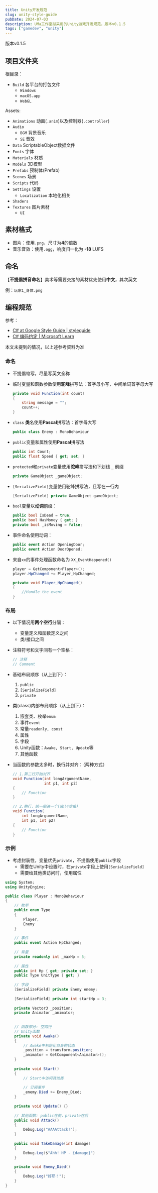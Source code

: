 ```yaml
---
title: Unity开发规范
slug: unity-style-guide
pubDate: 2024-07-03
description: UMa工作室拟采用的Unity游戏开发规范，版本v0.1.5
tags: ["gamedev", "unity"]
---
```


版本v0.1.5

## 项目文件夹

根目录：

- `Build` 各平台的打包文件
  - `Windows`
  - `macOS.app`
  - `WebGL`

Assets:

- `Animations` 动画(`.anim`)以及控制器(`.controller`)
- `Audio` 
  - `BGM` 背景音乐
  - `SE` 音效
- `Data` ScriptableObject数据文件
- `Fonts` 字体
- `Materials` 材质
- `Models` 3D模型
- `Prefabs` 预制体(Prefab)
- `Scenes` 场景
- `Scripts` 代码
- `Settings` 设置
  - `Localization` 本地化相关
- `Shaders`
- `Textures` 图片素材
  - `UI`

## 素材格式

- 图片：使用`.png`，尺寸为**4**的倍数
- 音乐音效：使用`.ogg`，响度归一化为 **-18** LUFS

## 命名

【**不提倡拼音命名**】美术等需要交接的素材优先使用**中文**，其次英文

例：`玩家1_身体.png`

## 编程规范

参考：

- [C# at Google Style Guide | styleguide](https://google.github.io/styleguide/csharp-style.html)
- [C# 编码约定 | Microsoft Learn](https://learn.microsoft.com/zh-cn/dotnet/csharp/fundamentals/coding-style/coding-conventions)

本文未提到的情况，以上述参考资料为准

### 命名

- 不提倡缩写，尽量写英文全称

- 临时变量和函数参数使用**驼峰**拼写法：首字母小写，中间单词首字母大写

  ```csharp
  private void Function(int count)
  {
      string message = "";
      count++;
  }
  ```

- `class` **类**名使用**Pascal**拼写法：首字母大写

  ```csharp
  public class Enemy : MonoBehaviour
  ```

- `public`变量和属性使用**Pascal**拼写法

  ```csharp
  public int Count;
  public float Speed { get; set; }
  ```

- `protected`和`private`变量使用**驼峰**拼写法和下划线 `_` 前缀

  ```csharp
  private GameObject _gameObject;
  ```

- `[SerializeField]`变量使用驼峰拼写法，且写在一行内

  ```csharp
  [SerializeField] private GameObject gameObject;
  ```

- `bool`变量以**动词**前缀：

  ```csharp
  public bool IsDead = true;
  public bool HasMoney { get; }
  private bool _isMoving = false;
  ```

- 事件命名使用动词：

  ```csharp
  public event Action OpeningDoor;
  public event Action DoorOpened;
  ```

- 来自`xx`的事件处理函数命名为 `XX_EventHappened()`

  ```csharp
  player = GetComponent<Player>();
  player.HpChanged += Player_HpChanged;
  
  private void Player_HpChanged()
  {
      //Handle the event
  }
  ```

### 布局

- 以下情况用**两个空行**分隔：

  - 变量定义和函数定义之间
  - 类/接口之间

- 注释符号和文字间有一个空格：

  ```csharp
  // 注释
  // Comment
  ```

- 基础布局顺序（从上到下）：

  1. `public`
  2. `[SerializeField]`
  3. `private`

- 类(class)内部布局顺序（从上到下）：

  1. 嵌套类、枚举`enum`
  2. 事件`event`
  3. 常量`readonly, const`
  4. 属性
  5. 字段
  6. Unity函数：`Awake, Start, Update`等
  7. 其他函数

- 当函数的参数太多时，换行并对齐：（两种方式）

  ```csharp
  // 1.第二行开始对齐
  void Function(int longArgumentName,
                int p1, int p2)
  {
      // Function
  }
  
  // 2.换行，统一缩进一个Tab(4空格)
  void Function(
      int longArgumentName,
      int p1, int p2)
  {
      // Function
  }
  ```

### 示例

- 考虑封装性，变量优先`private`，不提倡使用`public`字段
  - 需要在Unity中设置时，在`private`字段上使用`[SerializeField]`
  - 需要给其他类访问时，使用属性

```csharp
using System;
using UnityEngine;

public class Player : MonoBehaviour
{
    // 枚举
    public enum Type
    {
        Player,
        Enemy
    }
    
    // 事件
    public event Action HpChanged;
	
    // 常量
    private readonly int _maxHp = 5;
    
    // 属性
    public int Hp { get; private set; }
    public Type UnitType { get; }
    
    // 字段
    [SerializeField] private Enemy enemy;
    
    [SerializeField] private int startHp = 3;
	
    private Vector3 _position;
    private Animator _animator;
    
    
    // 函数部分: 空两行
    // Unity函数
    private void Awake()
    {
        // Awake中初始化自身的状态
        _position = transform.position;
        _animator = GetComponent<Animator>();
    }
    
    private void Start()
    {
        // Start中访问其他类
        
        // 订阅事件
        _enemy.Died += Enemy_Died;
    }
    
    private void Update() {}
    
    // 其他函数: public在前，private在后
    public void Attack()
    {
        Debug.Log("AAAAttack!");
    }
    
    public void TakeDamage(int damage)
    {
        Debug.Log($"Ahh! HP - {damage}")
    }
    
    private void Enemy_Died()
    {
        Debug.Log("好耶！");
    }
}
```
